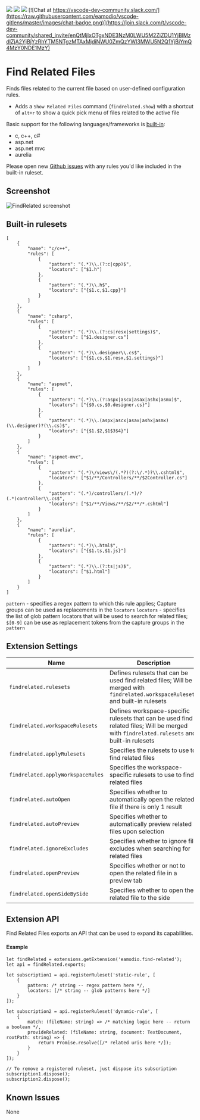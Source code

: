 [![](https://vsmarketplacebadge.apphb.com/version/eamodio.find-related.svg)](https://marketplace.visualstudio.com/items?itemName=eamodio.find-related)
[![](https://vsmarketplacebadge.apphb.com/installs/eamodio.find-related.svg)](https://marketplace.visualstudio.com/items?itemName=eamodio.find-related)
[![](https://vsmarketplacebadge.apphb.com/rating/eamodio.find-related.svg)](https://marketplace.visualstudio.com/items?itemName=eamodio.find-related)
[![Chat at https://vscode-dev-community.slack.com/](https://raw.githubusercontent.com/eamodio/vscode-gitlens/master/images/chat-badge.png)](https://join.slack.com/t/vscode-dev-community/shared_invite/enQtMjIxOTgxNDE3NzM0LWU5M2ZiZDU1YjBlMzdlZjA2YjBjYzRhYTM5NTgzMTAxMjdiNWU0ZmQzYWI3MWU5N2Q1YjBiYmQ4MzY0NDE1MzY)

# Find Related Files

Finds files related to the current file based on user-defined configuration rules.

- Adds a `Show Related Files` command (`findrelated.show`) with a shortcut of `alt+r` to show a quick pick menu of files related to the active file

Basic support for the following languages/frameworks is [built-in](#built-in-rulesets):
- c, c++, c#
- asp.net
- asp.net mvc
- aurelia

Please open new [Github issues](https://github.com/eamodio/vscode-find-related/issues) with any rules you'd like included in the built-in ruleset.

## Screenshot

![FindRelated screenshot](https://raw.githubusercontent.com/eamodio/vscode-find-related/master/images/screenshot.png)

## Built-in rulesets
```
[
    {
        "name": "c/c++",
        "rules": [
            {
                "pattern": "(.*)\\.(?:c|cpp)$",
                "locators": ["$1.h"]
            },
            {
                "pattern": "(.*)\\.h$",
                "locators": ["{$1.c,$1.cpp}"]
            }
        ]
    },
    {
        "name": "csharp",
        "rules": [
            {
                "pattern": "(.*)\\.(?:cs|resx|settings)$",
                "locators": ["$1.designer.cs"]
            },
            {
                "pattern": "(.*)\\.designer\\.cs$",
                "locators": ["{$1.cs,$1.resx,$1.settings}"]
            }
        ]
    },
    {
        "name": "aspnet",
        "rules": [
            {
                "pattern": "(.*)\\.(?:aspx|ascx|asax|ashx|asmx)$",
                "locators": ["{$0.cs,$0.designer.cs}"]
            },
            {
                "pattern": "(.*)\\.(aspx|ascx|asax|ashx|asmx)(\\.designer)?(\\.cs)$",
                "locators": ["{$1.$2,$1$3$4}"]
            }
        ]
    },
    {
        "name": "aspnet-mvc",
        "rules": [
            {
                "pattern": "(.*)\/views\/(.*?)(?:\/.*)?\\.cshtml$",
                "locators": ["$1/**/Controllers/**/$2Controller.cs"]
            },
            {
                "pattern": "(.*)/controllers/(.*)/?(.*)controller\\.cs$",
                "locators": ["$1/**/Views/**/$2/**/*.cshtml"]
            }
        ]
    },
    {
        "name": "aurelia",
        "rules": [
            {
                "pattern": "(.*)\\.html$",
                "locators": ["{$1.ts,$1.js}"]
            },
            {
                "pattern": "(.*)\\.(?:ts|js)$",
                "locators": ["$1.html"]
            }
        ]
    }
]
```

`pattern` - specifies a regex pattern to which this rule applies; Capture groups can be used as replacements in the `locators`
`locators` - specifies the list of glob pattern locators that will be used to search for related files; `$[0-9]` can be use as replacement tokens from the capture groups in the `pattern`

## Extension Settings

|Name | Description
|-----|------------
|`findrelated.rulesets`|Defines rulesets that can be used find related files; Will be merged with `findrelated.workspaceRulesets` and built-in rulesets
|`findrelated.workspaceRulesets`|Defines workspace-specific rulesets that can be used find related files; Will be merged with `findrelated.rulesets` and built-in rulesets
|`findrelated.applyRulesets`|Specifies the rulesets to use to find related files
|`findrelated.applyWorkspaceRules`|Specifies the workspace-specific rulesets to use to find related files
|`findrelated.autoOpen`|Specifies whether to automatically open the related file if there is only 1 result
|`findrelated.autoPreview`|Specifies whether to automatically preview related files upon selection
|`findrelated.ignoreExcludes`|Specifies whether to ignore file excludes when searching for related files
|`findrelated.openPreview`|Specifies whether or not to open the related file in a preview tab
|`findrelated.openSideBySide`|Specifies whether to open the related file to the side

## Extension API

Find Related Files exports an API that can be used to expand its capabilities.

#### Example

```
let findRelated = extensions.getExtension('eamodio.find-related');
let api = findRelated.exports;

let subscription1 = api.registerRuleset('static-rule', [
    {
        pattern: /* string -- regex pattern here */,
        locators: [/* string -- glob patterns here */]
    }
]);

let subscription2 = api.registerRuleset('dynamic-rule', [
    {
        match: (fileName: string) => /* matching logic here -- return a boolean */,
        provideRelated: (fileName: string, document: TextDocument, rootPath: string) => {
            return Promise.resolve([/* related uris here */]);
        }
    }
]);

// To remove a registered ruleset, just dispose its subscription
subscription1.dispose();
subscription2.dispose();
```

## Known Issues

None
